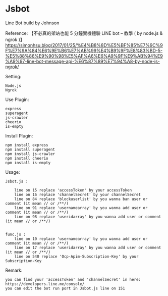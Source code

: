 # Jsbot
Line Bot build by Johnson

Reference:
	【不必真的架站也能 5 分鐘實機體驗 LINE bot – 教學 ( by node.js & ngrok )】
	https://simonhsu.blog/2017/01/25/%E4%B8%8D%E5%BF%85%E7%9C%9F%E7%9A%84%E6%9E%B6%E7%AB%99%E4%B9%9F%E8%83%BD-5-%E5%88%86%E9%90%98%E5%AF%A6%E6%A9%9F%E9%AB%94%E9%A9%97-line-bot-message-api-%E6%87%89%E7%94%A8-by-node-js-ngrok/

Setting:

	Node.js
	Ngrok


Use Plugin:

	express
	superagent
	js-crawler
	cheerio
	is-empty
	
	
Install Plugin:

	npm install express
	npm install superagent
	npm install js-crawler
	npm install cheerio
	npm install is-empty

Usage:

	Jsbot.js : 
	
		line on 15 replace 'accessToken' by your accessToken
		line on 16 replace 'channelSecret' by your channelSecret
		line on 84 replace 'blockuserlist' by you wanna ban user or comment (it mean // or /**/)
		line on 91 replace 'usernamearray' by you wanna add user or comment (it mean // or /**/)
		line on 98 replace 'useridarray' by you wanna add user or comment (it mean // or /**/)
	
	
	func.js :
		line on 10 replace 'usernamearray' by you wanna add user or comment (it mean // or /**/)
		line on 17 replace 'useridarray' by you wanna add user or comment (it mean // or /**/)
		line on 540 replace 'Ocp-Apim-Subscription-Key' by your Subscription-Key 


Remark:

	you can find your 'accessToken' and 'channelSecret' in here: https://developers.line.me/console/
	you can edit the bot run port in Jsbot.js line on 151
